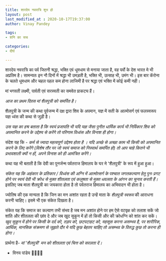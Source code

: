 ```yaml
---
title: शारदेय नवरात्रि शुभ हो
layout: post
last_modified_at : 2020-10-17T19:37:00
author: Vinay Pandey

tags:
- शनि का सच

categories:
- दीर्घ

---
```


शारदेय नवरात्रि का पर्व जितनी श्रद्धा, भक्ति एवं धूमधाम से मनाया जाता है, वह पर्वो के देश भारत मे भी अप्रतिम है। सामन्यतः इन नौ दिनों में श्रद्धा भी उमड़ती है, भक्ति भी, उत्साह भी, उमंग भी। इस बार कॅरोना के चलते धूमधाम और चहल पहल कम होना लाजिमी है  पर श्रद्धा एवं भक्ति में कोई कमी नही। 

मां भगवती लक्ष्मी, पार्वती एवं सरस्वती का समवेत प्राकट्य हैं। 

*आज का प्रथम दिवस मां शैलपुत्री को समर्पित है।*

शैलपुत्री के जन्म की कथा पूर्वजन्म में दक्ष द्वारा शिव के अपमान, यज्ञ में सती के आत्मोसर्ग एवं फलस्वरूप यज्ञ ध्वंस की कथा से जुड़ी है। 

*उस यज्ञ का हश्र बताता है कि स्वयं प्रजापति भी यदि यज्ञ जैसा पुनीत धार्मिक कार्य भी निर्विकार शिव को अपमानित करने के उद्देश्य से करेंगे तो परिणाम विध्वंस और विनाश ही होगा।* 

संदेश यह कि - 
*कर्म से ज्यादा महत्वपूर्ण उद्देश्य होता है । यदि अच्छे से अच्छा काम भी किसी को अपमानित करने के लिए करेंगे (विशेष तौर पर जो स्वयं समाज को निस्वार्थ समर्पित हो) तो आप चाहे कितने भी प्रभावशाली क्यों न हों, अपने  विनाश को ही आमंत्रित करेंगे।*

कथा यह भी बताती है कि देवी का पुनर्जन्म पर्वतराज हिमालय के घर मे 'शैलपुत्री' के रूप में हुआ हुआ। 

*संकेत यह कि अहंकार के प्रतिकार / विध्वंस की अग्नि में आत्मोत्सर्ग के पश्चात जगतकल्याण हेतु पुनः प्रगट होने पर स्वयं देवी भी क्रोध से मुक्त शीतलता एवं कलुषता से मुक्त धवलता  के आंगन का चुनाव करती हैं।* इसलिए जब माता शैलपुत्री का जयकारा होता है तो पर्वतराज हिमालय का अभिवादन भी होता है।

 ज्योतिष की एक मान्यता है कि  जिन का मन अशांत रहता है उन्हें माता के *शैलपुत्री स्वरूप* की आराधना करनी चाहिए। इसमे भी एक संकेत दिखता है।

संकेत यह कि समाज का कल्याण तभी संभव है जब मन अशांत होने पर हम ऐसे वटवृक्ष को तलाश सकें जो शांति और शीतलता की छांव दे और जब खुद सुकून में हों तो किसी और की क्रोधग्नि को शांत कर सकें।  *खुद सुकून में होने पर  किसी के दर्द को, तड़प को, छटपटाहट को, महसूस करना असम्भव है, पर शारीरिक, आर्थिक, मानसिक संक्रमण से जूझते दौर मे यदि कुछ बेहतर चाहिए तो असम्भव के विरुद्ध कुछ तो करना ही होगा।*  

प्रार्थना है-
*मां 'शैलपुत्री' मन को शीतलता एवं चित्त को सरलता दें।*

- विनय पांडेय
🙏🌷🌷🙏
